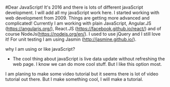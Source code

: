 #Dear JavaScript!
It's 2016 and there is lots of different javaScript development. I will add all my javaScript work here. I started working with web development from 2009. Things are getting more advanced and complicated! Currently I am working with plain JavaScript, Angular.JS (https://angularjs.org/), React.JS (https://facebook.github.io/react/) and of course NodeJs(https://nodejs.org/en/). I used to use jQuery and I still love it! For unit testing I am using Jasmin (http://jasmine.github.io/). 

why I am using or like javaScript?
- The cool thing about javaScript is live data update without refreshing the web page. I know we can do more cool stuff. But I like this option most.

I am planing to make some video tutorial but it seems there is lot of video tutorial out there. But I make something cool, I will make a tutorial.
